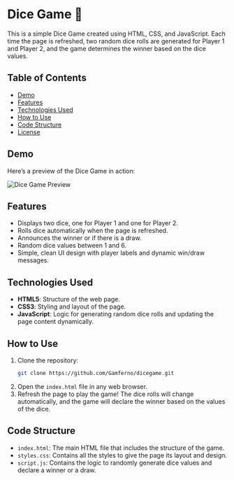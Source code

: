 # Dice Game 🎲

This is a simple Dice Game created using HTML, CSS, and JavaScript. Each time the page is refreshed, two random dice rolls are generated for Player 1 and Player 2, and the game determines the winner based on the dice values.

## Table of Contents
- [Demo](#demo)
- [Features](#features)
- [Technologies Used](#technologies-used)
- [How to Use](#how-to-use)
- [Code Structure](#code-structure)
- [License](#license)

## Demo
Here’s a preview of the Dice Game in action:

![Dice Game Preview](./preview.png)

## Features
- Displays two dice, one for Player 1 and one for Player 2.
- Rolls dice automatically when the page is refreshed.
- Announces the winner or if there is a draw.
- Random dice values between 1 and 6.
- Simple, clean UI design with player labels and dynamic win/draw messages.

## Technologies Used
- **HTML5**: Structure of the web page.
- **CSS3**: Styling and layout of the page.
- **JavaScript**: Logic for generating random dice rolls and updating the page content dynamically.

## How to Use
1. Clone the repository:
   ```bash
   git clone https://github.com/Gamferno/dicegame.git
   ```
2. Open the `index.html` file in any web browser.
3. Refresh the page to play the game! The dice rolls will change automatically, and the game will declare the winner based on the values of the dice.

## Code Structure
- `index.html`: The main HTML file that includes the structure of the game.
- `styles.css`: Contains all the styles to give the page its layout and design.
- `script.js`: Contains the logic to randomly generate dice values and declare a winner or a draw.
